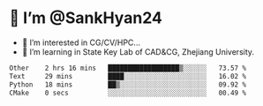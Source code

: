 # 👋 I’m @SankHyan24

- 👀 I’m interested in CG/CV/HPC...
- 🌱 I’m learning in State Key Lab of CAD&CG, Zhejiang University.

<!---
SankHyan24/SankHyan24 is a ✨ special ✨ repository because its `README.md` (this file) appears on your GitHub profile.
You can click the Preview link to take a look at your changes.
--->
<!--START_SECTION:waka-->

```txt
Other    2 hrs 16 mins   ██████████████████▒░░░░░░   73.57 %
Text     29 mins         ████░░░░░░░░░░░░░░░░░░░░░   16.02 %
Python   18 mins         ██▒░░░░░░░░░░░░░░░░░░░░░░   09.92 %
CMake    0 secs          ░░░░░░░░░░░░░░░░░░░░░░░░░   00.49 %
```

<!--END_SECTION:waka-->
